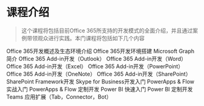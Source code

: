 # 课程介绍

> 这个课程将包括目前Office 365所支持的开发模式的全面介绍，并且通过案例带领观众进行实践。本门课程将包括如下几个内容

Office 365开发概述及生态环境介绍
Office 365开发环境搭建
Microsoft Graph 简介
Office 365 Add-in开发（Outlook）
Office 365 Add-in开发（Word）
Office 365 Add-in开发（Excel）
Office 365 Add-in开发（PowerPoint）
Office 365 Add-in开发（OneNote）
Office 365 Add-in开发（SharePoint）
SharePoint Framework开发
Skype for Business开发入门
PowerApps & Flow 实战入门
PowerApps & Flow 定制开发
Power BI 快速入门
Power BI 定制开发
Teams 应用扩展（Tab，Connector，Bot）
